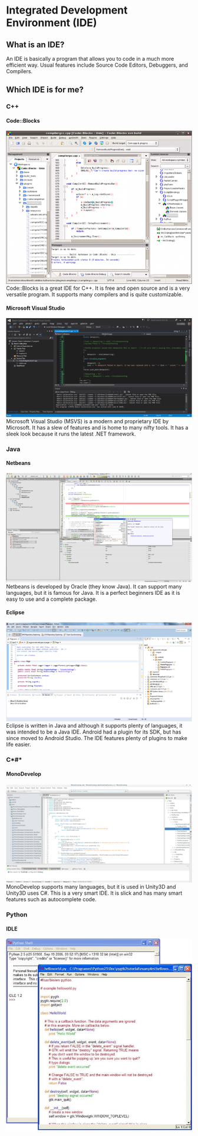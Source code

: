 # Integrated Development Environment (IDE)
## What is an IDE?
An IDE is basically a program that allows you to code in a much more efficient way. Usual features include Source Code Editors, Debuggers, and Compilers.
## Which IDE is for me?
### C++
#### Code::Blocks
![](cb.png)
Code::Blocks is a great IDE for C++. It is free and open source and is a very versatile program. It supports many compilers and is quite customizable.

#### Microsoft Visual Studio
![](msvs.png)
Microsoft Visual Studio (MSVS) is a modern and proprietary IDE by Microsoft. It has a slew of features and is home to many nifty tools. It has a sleek look because it runs the latest .NET framework.

### Java
#### Netbeans
![](netbeans.png)
Netbeans is developed by Oracle (they know Java). It can support many languages, but it is famous for Java. It is a perfect beginners IDE as it is easy to use and a complete package.

#### Eclipse
![](eclipse.png)
Eclipse is written in Java and although it supports plenty of languages, it was intended to be a Java IDE. Android had a plugin for its SDK, but has since moved to Android Studio. The IDE features plenty of plugins to make life easier.

### C*#*
#### MonoDevelop
![](mono.png)
MonoDevelop supports many languages, but it is used in Unity3D and Unity3D uses C#. This is a very smart IDE. It is slick and has many smart features such as autocomplete code.

### Python
#### IDLE
![](idle.png)